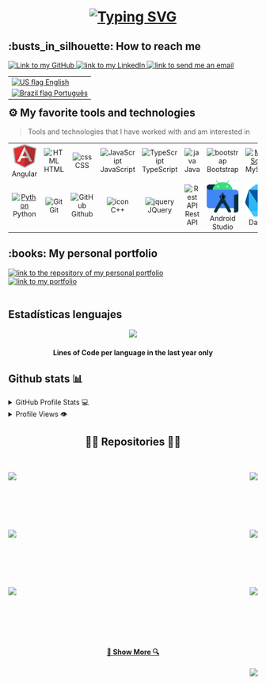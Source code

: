 <h1 align="center">
  <a href="https://git.io/typing-svg">
    <img src="https://readme-typing-svg.herokuapp.com?font=Fira+Code&pause=1000&repeat=false&width=435&lines=Hello+World!;I'm+Dani+👋&center=true&size=30" alt="Typing SVG" />
  </a>
</h1>

<h2>:busts_in_silhouette: How to reach me</h2>
<a href="https://github.com/MBDani">
    <img alt="Link to my GitHub" src="https://img.shields.io/github/followers/MBDani?style=for-the-badge&color=181717&logo=github&logoColor=181717&label=@MBDani" height="22px">
</a>
<a href="https://linkedin.com/in/merino-benito/">
    <img alt="link to my LinkedIn" src="https://img.shields.io/static/v1?label&message=/in/merino-benito&color=0A66C2&style=for-the-badge&logo=linkedin" height="22px" />
</a>
</a>
<a href="dani.mb999@gmail.com">
    <img alt="link to send me an email" src="https://img.shields.io/static/v1?label&message=dani.mb999@gmail.com&color=whitesmoke&style=for-the-badge&logo=gmail" height="22px" />
</a>
</br>

<table align="right">
 <tr><td><a href="https://github.com/Carol42/Carol42/blob/main/README.md"><img src="./assets/us_flag.png" alt="US flag" width="17px"> English</a></td></tr>
 <tr><td><a href="https://github.com/Carol42/Carol42/blob/main/README-pt-br.md"><img src="./assets/br_flag.png" alt="Brazil flag" width="17px">  Português</a></td></tr>
</table>

## ⚙️ My favorite tools and technologies 
> Tools and technologies that I have worked with and am interested in
<table>
  <tr>
    <td align="center" width="96">
      <img src="assets\angular.svg" width="48" height="48" alt="Angular" />
      <br>Angular
    </td>
    <td align="center" width="96">
      <img src="https://skillicons.dev/icons?i=html" width="48" height="48" alt="HTML" />
      <br>HTML
    </td>
    <td align="center" width="96">
      <img src="https://skillicons.dev/icons?i=css" width="48" height="48" alt="css" />
      <br>CSS
    </td>
    <td align="center" width="96">
      <img src="https://techstack-generator.vercel.app/js-icon.svg" width="65" height="65" alt="JavaScript" />
      <br>JavaScript
    </td>
    <td align="center" width="96">
      <img src="https://techstack-generator.vercel.app/ts-icon.svg" width="65" height="65" alt="TypeScript" />
      <br>TypeScript
    </td>
    <td align="center" width="96">
      <img src="https://techstack-generator.vercel.app/java-icon.svg" width="65" height="65" alt="java" />
      <br>Java
    </td>
    <td align="center" width="96">
      <img src="https://skillicons.dev/icons?i=bootstrap" width="48" height="48" alt="bootstrap" />
      <br>Bootstrap
    </td>
    <td align="center" width="96">
      <a href="#macropower-tech">
        <img src="https://techstack-generator.vercel.app/mysql-icon.svg" width="65" height="65" alt="MySql" />
      </a>
      <br>MySql
    </td>
  </tr>
  <tr>
    <td align="center" width="96">
      <a href="#macropower-tech">
        <img src="https://techstack-generator.vercel.app/python-icon.svg" width="65" height="65" alt="Python" />
      </a>
      <br>Python
    </td>
    <td align="center" width="96">
      <img src="https://user-images.githubusercontent.com/25181517/192108372-f71d70ac-7ae6-4c0d-8395-51d8870c2ef0.png"
        width="48" height="48" alt="Git" />
      <br>Git
    </td>
    <td align="center" width="96">
      <img src="https://techstack-generator.vercel.app/github-icon.svg" width="65" height="65" alt="GitHub" />
      <br>Github
    </td>
    <td align="center" width="96">
      <img src="https://techstack-generator.vercel.app/cpp-icon.svg" alt="icon" width="65" height="65" />
      <br>C++
    </td>
    <td align="center" width="96">
      <img src="https://skillicons.dev/icons?i=jquery" width="48" height="48" alt="jquery" />
      <br>JQuery
    </td>
    <td align="center" width="96">
      <img src="https://techstack-generator.vercel.app/restapi-icon.svg" width="65" height="65" alt="Rest API" />
      <br>Rest API
    </td>
    <td align="center" width="96">
      <img src="assets/android-studio.svg" width="65" height="65" alt="Android Studio" />
      <br>Android Studio
    </td>
    <td align="center" width="96">
      <img src="assets/dart.svg" width="65" height="65" alt="Dart" />
      <br>Dart
    </td>
  </tr>
  <tr>
  </tr>
</table>

<h2>:books: My personal portfolio</h2>
<a href="https://github.com/Carol42/portfolio">
    <img alt="link to the repository of my personal portfolio" src="https://github-readme-stats-carol42.vercel.app/api/pin/?username=Carol42&repo=portfolio&theme=midnight-purple&hide_border=true">
</a>
</br>
<a href="https://portfolio-carol42.vercel.app/">
    <img alt="link to my portfolio" src="https://img.shields.io/static/v1?label&message=open+portfolio&color=7E3ACE&style=for-the-badge" />
</a>
</br></br>

<h2> Estadísticas lenguajes </h2>
<p align="center">
	<img width="450em" src="https://github-readme-stats.vercel.app/api/top-langs/?username=MBDani&layout=compact&custom_title=Most%20used%20languages&langs_count=10&include_all_commits=true&hide_progress=false&hide_border=true&theme=dark&hide=">
</p>
<h4 align="center">Lines of Code per language in the last year only</h4>


## Github stats 📊

<details>
  <summary>GitHub Profile Stats 💻</summary>
  <br/>
    <a href="https://github.com/MBDani/github-readme-stats"><img alt="MBDani's Github Stats" src="https://github-readme-stats.vercel.app/api/?username=MBDani&show_icons=true&count_private=true&theme=default&hide_border=true&bg_color=fff&title_color=00E676&icon_color=00E676" height="192px"/></a>
  <br/>
</details>

<details>
  <summary>Profile Views 👁️</summary>
  <br/>
  <img src="https://komarev.com/ghpvc/?username=MBDani&label=PROFILE+VIEWS&style=for-the-badge&color=brightgreen">
</details>

<h2 align="center">👨‍💻 Repositories 👨‍💻</h2>
<br>
<div width="100%" align="center">
  <a align="left" href="https://github.com/MBDani/Merino-Chess" title="Algorithms"><img align="left" height="115" src="https://github-readme-stats.vercel.app/api/pin/?username=MBDani&repo=Merino-Chess&theme=react&border_color=61dafb&border_radius=10"></a>
  
  <a align="right" href="https://github.com/MBDani/Control-Clientes" title="Control-Clientes"><img align="right" height="115" src="https://github-readme-stats.vercel.app/api/pin/?username=MBDani&repo=Control-Clientes&theme=react&border_color=61dafb&border_radius=10"></a>
</div>
<br/><br/><br/><br/><br/><br/>
<div width="100%" align="center">
  <a align="left" href="https://github.com/MBDani/Captcha-Game" title="Captcha-Game"><img align="left" height="115" src="https://github-readme-stats.vercel.app/api/pin/?username=MBDani&repo=Captcha-Game&theme=react&border_color=61dafb&border_radius=10"></a>

  <a align="right" href="https://github.com/MBDani/Duck-Hunt-Android-Studio" title="Copy&Move Forgery Detection With DCT"><img align="right" height="115" src="https://github-readme-stats.vercel.app/api/pin/?username=MBDani&repo=Duck-Hunt-Android-Studio&theme=react&border_color=61dafb&border_radius=10"></a>
</div>
<br/><br/><br/><br/><br/><br/>
<div width="100%" align="center">
  <a align="left" href="https://github.com/MBDani/TicTacToe-Android-Studio" title="Needleman Wunsch Algorithm With OpenMP"><img align="left" height="115" src="https://github-readme-stats.vercel.app/api/pin/?username=MBDani&repo=TicTacToe-Android-Studio&theme=react&border_color=61dafb&border_radius=10"></a>

  <a align="right" href="https://github.com/MBDani/expenses_app" title="Minesweeper"><img align="right" height="115" src="https://github-readme-stats.vercel.app/api/pin/?username=MBDani&repo=expenses_app&theme=react&border_color=61dafb&border_radius=10"></a>
</div>
<br/><br/><br/><br/><br/><br/>

<h4 align="center">
  <a href="https://github.com/MBDani?tab=repositories" title="Show Repositories">🔎 Show More 🔍</a>
</h4>

<p align="right">
	<a href="#top"><img src="https://github.com/MBDani?tab=repositories"></a>
</p>
